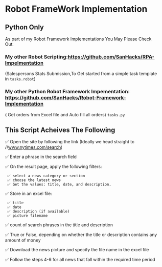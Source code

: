 
#  Robot FrameWork Implementation

## Python Only

As part of my Robot Framework Implementations You May Please Check Out:

### My other Robot Scripting:https://github.com/SanHacks/RPA-Impelmentation
(Salespersons Stats Submission,To Get started from a simple task template in `tasks.robot`)


### My other Python Robot Framework Impementation: https://github.com/SanHacks/Robot-Framework-Implementation 
( Get orders from Excel file and Auto fill all orders) `tasks.py`
##   This Script Acheives The Following 

✅ Open the site by following the link (Ideally we head straight to //www.nytimes.com/search)

✅ Enter a phrase in the search field

✅ On the result page, apply the following filters:

     ✅ select a news category or section
     ✅ choose the latest news
     ✅ Get the values: title, date, and description.
✅ Store in an excel file:

     ✅ title
     ✅ date
     ✅ description (if available)
     ✅ picture filename
✅ count of search phrases in the title and description

✅ True or False, depending on whether the title or description contains any amount of money

✅ Download the news picture and specify the file name in the excel file

✅ Follow the steps 4-6 for all news that fall within the required time period